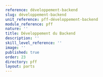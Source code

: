 ```yaml
---
reference: développement-backend
slug: développement-backend
unit_reference: pff-développement-backend
module_reference: pff
nature: ''
title: Développement du Backend
description: ''
skill_level_reference: ''
image: ''
published: true
order: 23
directory: pff
layout: parts
---
```

